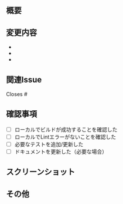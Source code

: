 ## 概要

<!-- このPRで何を変更したか簡潔に記述してください -->

## 変更内容

<!-- 変更内容を箇条書きで記述してください -->

-
-
-

## 関連Issue

<!-- 関連するIssueがあれば記載してください -->

Closes #

## 確認事項

<!-- 該当する項目にチェックを入れてください -->

- [ ] ローカルでビルドが成功することを確認した
- [ ] ローカルでLintエラーがないことを確認した
- [ ] 必要なテストを追加/更新した
- [ ] ドキュメントを更新した（必要な場合）

## スクリーンショット

<!-- UIの変更がある場合は、変更前後のスクリーンショットを貼ってください -->

## その他

<!-- レビュワーに伝えたいことがあれば記載してください -->
